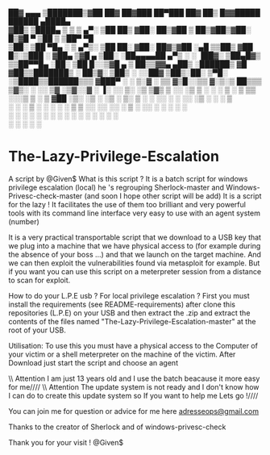  ██▓     ▄▄▄      ▒███████▒▓██   ██▓       ██▓███   ██▀███   ██▓ ██▒   █▓▓█████   ██████  ▄████▄  
▓██▒    ▒████▄    ▒ ▒ ▒ ▄▀░ ▒██  ██▒      ▓██░  ██▒▓██ ▒ ██▒▓██▒▓██░   █▒▓█   ▀ ▒██    ▒ ▒██▀ ▀█  
▒██░    ▒██  ▀█▄  ░ ▒ ▄▀▒░   ▒██ ██░      ▓██░ ██▓▒▓██ ░▄█ ▒▒██▒ ▓██  █▒░▒███   ░ ▓██▄   ▒▓█    ▄ 
▒██░    ░██▄▄▄▄██   ▄▀▒   ░  ░ ▐██▓░      ▒██▄█▓▒ ▒▒██▀▀█▄  ░██░  ▒██ █░░▒▓█  ▄   ▒   ██▒▒▓▓▄ ▄██▒
░██████▒ ▓█   ▓██▒▒███████▒  ░ ██▒▓░      ▒██▒ ░  ░░██▓ ▒██▒░██░   ▒▀█░  ░▒████▒▒██████▒▒▒ ▓███▀ ░
░ ▒░▓  ░ ▒▒   ▓▒█░░▒▒ ▓░▒░▒   ██▒▒▒       ▒▓▒░ ░  ░░ ▒▓ ░▒▓░░▓     ░ ▐░  ░░ ▒░ ░▒ ▒▓▒ ▒ ░░ ░▒ ▒  ░
░ ░ ▒  ░  ▒   ▒▒ ░░░▒ ▒ ░ ▒ ▓██ ░▒░       ░▒ ░       ░▒ ░ ▒░ ▒ ░   ░ ░░   ░ ░  ░░ ░▒  ░ ░  ░  ▒   
  ░ ░     ░   ▒   ░ ░ ░ ░ ░ ▒ ▒ ░░        ░░         ░░   ░  ▒ ░     ░░     ░   ░  ░  ░  ░        
    ░  ░      ░  ░  ░ ░     ░ ░                       ░      ░        ░     ░  ░      ░  ░ ░      
                  ░         ░ ░                                      ░                   ░        



# The-Lazy-Privilege-Escalation
A script by @Given$ 
What is this script ?
It is a batch script for windows privilege escalation (local) he 's regrouping Sherlock-master and Windows-Privesc-check-master (and soon I hope other script will be add) 
It is a script for the lazy !
It facilitates the use of them too brilliant and very powerful tools with its command line interface very easy to use with an agent system (number)

It is a very practical transportable script that we download to a USB key that we plug into a machine that we have physical access to (for example during the absence of your boss ...) and that we launch on the target machine. And we can then exploit the vulnerabilities found via metasploit for example.
But if you want you can use this script on a meterpreter session from a distance to scan for exploit.

How to do your L.P.E usb ? For local privilege escalation ?
First you must install the requirements (see README-requirements) after clone this repositories (L.P.E) on your USB and then extract the .zip and extract the contents of the files named "The-Lazy-Privilege-Escalation-master" at the root of your USB.

Utilisation:
To use this you must have a physical access to the Computer of your victim or a shell meterpreter on the machine of the victim.
After Download just start the script and choose an agent 

\\\\ Attention I am just 13 years old and I use the batch beacause it more easy for me////
\\\\ Attention The update system is not ready and I don't know how I can do to create this update system so If you want to help me Lets go !////


You can join me for question or advice for me here
adresseops@gmail.com

Thanks to the creator of Sherlock and of windows-privesc-check

Thank you for your visit !
@Given$
